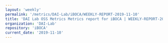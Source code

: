 ```yaml
---
layout: 'weekly'
permalink: '/metrics/DAI-Lab/iBOCA/WEEKLY-REPORT-2019-11-10'
title: 'DAI Lab OSS Metrics Metrics report for iBOCA | WEEKLY-REPORT-2019-11-10'
organization: 'DAI-Lab'
repository: 'iBOCA'
current_date: '2019-11-10'
---
```

